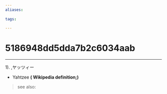```yaml
---
aliases:
    
tags:
    
---
```


# 5186948dd5dda7b2c6034aab
---
1).
,ヤッツィー

- Yahtzee
**( Wikipedia definition;)**
> see also: 
            